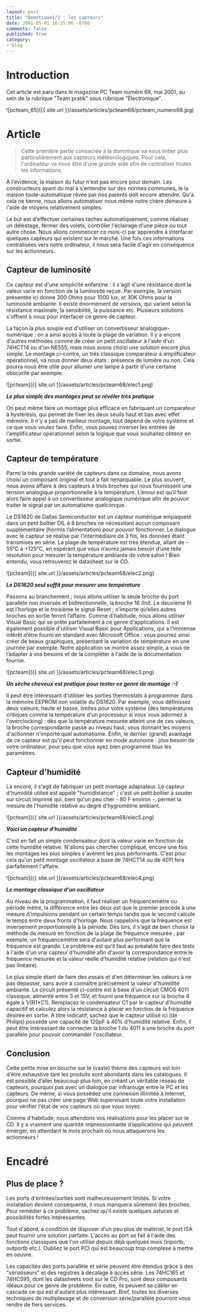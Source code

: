 ```yaml
---
layout: post
title: "Domotique1/2 : les capteurs"
date: 2001-05-01 16:25:06 -0700
comments: false
published: true
category:
- blog
---
```


# Introduction
Cet article est paru dans le magazine PC Team numéro 68, mai 2001, au sein de la rubrique "Team pratik" sous rubrique "Électronique".

![pcteam_65]({{ site.url }}/assets/articles/pcteam68/pcteam_numero68.jpg)

# Article

> Cette première partie consacrée à la domotique va nous initier plus particulièrement aux capteurs météorologiques. Pour cela, l'ordinateur va nous être d'une grande aide afin de centraliser toutes les informations.

À l'évidence, la maison du futur n'est pas encore pour demain. Les constructeurs ayant du mal à s'entendre sur des normes communes, le la maison toute-automatique rêvée par nos parents doit encore attendre. Qu'à cela ne tienne, nous allons automatiser nous même notre chère demeure à l'aide de moyens relativement simples.

Le but est d'effectuer certaines taches automatiquement, comme réaliser un délestage, fermer des volets, contrôler l'éclairage d'une pièce ou tout autre chose. Nous allons commencer ce mois-ci par apprendre à interfacer quelques capteurs qui existent sur le marché. Une fois ces informations centralisées vers notre ordinateur, il nous sera facile d'agir en conséquence sur les actionneurs.

## Capteur de luminosité

Ce capteur est d'une simplicité enfantine : il s'agit d'une résistance dont la valeur varie en fonction de la luminosité reçue. Par exemple, la version présentée ici donne 300 Ohms pour 1000 lux, et 30K Ohms pour la luminosité ambiante. Il existe énormément de versions, qui varient selon la résistance maximale, la sensibilité, la puissance etc. Plusieurs solutions s'offrent à nous pour interfacer ce genre de capteur.

La façon la plus souple est d'utiliser un convertisseur analogique-numérique : on a ainsi accès à toute la plage de variation. Il y a encore d'autres méthodes comme de créer un petit oscillateur à l'aide d'un 74HCT14 ou d'un NE555, mais nous avons choisi une solution encore plus simple. Le montage ci-contre, un très classique comparateur à amplificateur opérationnel, va nous donner deux états : présence de lumière ou non. Cela pourra nous être utile pour allumer une lampe à partir d'une certaine obscurité par exemple.

![pcteam]({{ site.url }}/assets/articles/pcteam68/elec1.png)

**_Le plus simple des montages peut se révéler très pratique_**

On peut même faire un montage plus efficace en fabriquant un comparateur à hystérésis, qui permet de fixer les deux seuils haut et bas avec effet mémoire. Il n'y a pas de meilleur montage, tout dépend de votre système et ce que vous voulez faire. Enfin, vous pouvez inverser les entrées de l'amplificateur opérationnel selon la logique que vous souhaitez obtenir en sortie.

## Capteur de température

Parmi la très grande variété de capteurs dans ce domaine, nous avons choisi un composant original et tout à fait remarquable. Le plus souvent, nous avons affaire à des capteurs à trois broches qui nous fournissent une tension analogique proportionnelle à la température. L’ennui est qu’il faut alors faire appel à un convertisseur analogique numérique afin de pouvoir traiter le signal par un automatisme quelconque.

Le DS1620 de Dallas Semiconductor est un capteur numérique empaqueté dans un petit boîtier DIL à 8 broches ne nécessitant aucun composant supplémentaire (hormis l’alimentation) pour pouvoir fonctionner. Le dialogue avec le capteur se réalise par l’intermédiaire de 3 fils, les données étant transmises en série. La plage de température est très étendue, allant de –55°C à +125°C, en espérant que vous n’aurez jamais besoin d’une telle résolution pour mesurer la température ambiante de votre salon ! Bien entendu, vous retrouverez le datasheet sur le CD.

![pcteam]({{ site.url }}/assets/articles/pcteam68/elec2.png)

**_Le DS1620 seul suffit pour mesurer une température_**

Passons au branchement ; nous allons utiliser la seule broche du port parallèle non inversée et bidirectionnelle, la broche 16 /Init. Le deuxième fil est l’horloge et le troisième le signal Reset ; n’importe qu‘elles autres broches en sortie feront l’affaire. Comme d'habitude, nous allons utiliser Visual Basic qui se prête parfaitement à ce genre d'applications. Il est également possible d'utiliser Visual Basic pour Applications, qui a l’immense intérêt d’être fourni en standard avec Microsoft Office : vous pourrez ainsi créer de beaux graphiques, présentant la variation de température en une journée par exemple. Notre application se montre assez simple, a vous de l’adapter à vos besoins et de la compléter à l'aide de la documentation fournie.

![pcteam]({{ site.url }}/assets/articles/pcteam68/elec3.png)

**_Un sèche cheveux est pratique pour tester ce genre de montage :-)_**

Il peut être intéressant d'utiliser les sorties thermostats à programmer dans la mémoire EEPROM non volatile du DS1620. Par exemple, vous définissez deux valeurs, haute et basse, limites pour votre système (des températures critiques comme la température d'un processeur si vous vous adonnez à l'overclocking) : dès que la température mesurée atteint une de ces valeurs, la broche correspondante passe au niveau haut, vous donnant les moyens d'actionner n'importe quel automatisme. Enfin, le dernier (grand) avantage de ce capteur est qu'il peut fonctionner en mode autonome : plus besoin de votre ordinateur, pour peu que vous ayez bien programmé tous les paramètres.

## Capteur d'humidité

Là encore, il s'agit de fabriquer un petit montage adaptateur. Le capteur d'humidité utilisé est appelé "humidistance" ; c'est un petit boîtier à souder sur circuit imprimé qui, bien qu'un peu cher - 80 F environ -, permet la mesure de l'humidité relative au degré d'hygrométrie ambiant.

![pcteam]({{ site.url }}/assets/articles/pcteam68/elec5.png)

**_Voici un capteur d'humidité_**

C'est en fait un simple condensateur dont la valeur varie en fonction de cette humidité relative. N'allons pas chercher compliqué, encore une fois les montages les plus simples s'avèrent les plus performants. C'est pour cela qu'un petit montage oscillateur à base de 74HCT14 ou de 4011 fera parfaitement l'affaire.

![pcteam]({{ site.url }}/assets/articles/pcteam68/elec4.png)

**_Le montage classique d'un oscillateur_**

Au niveau de la programmation, il faut réaliser un fréquencemètre ou période mètre, la différence entre les deux est que le premier procède à une mesure d'impulsions pendant un certain temps tandis que le second calcule le temps entre deux fronts d'horloge. Nous rappelons que la fréquence est inversement proportionnelle à la période. Dès lors, il s'agit de bien choisir la méthode de mesure en fonction de la plage de fréquence mesurée ; par exemple, un fréquencemètre sera d'autant plus performant que la fréquence est grande. Le problème est qu'il faut au préalable faire des tests à l'aide d'un vrai capteur d'humidité afin d'avoir la correspondance entre le fréquence mesurée et la valeur réelle d'humidité relative (relation qui n'est pas linéaire).

Le plus simple étant de faire des essais et d'en déterminer les valeurs à ne pas dépasser, sans avoir à connaître précisément la valeur d'humidité ambiante. Le circuit présenté ci-contre est à base d'un circuit CMOS 4011 classique, alimenté entre 3 et 15V, et fourni une fréquence sur la broche 4 égale à 1/(R1*C1). Remplacez le condensateur C1 par le capteur d'humidité capacitif et calculez alors la résistance à placer en fonction de la fréquence désirée en sortie. A titre indicatif, sachez que le capteur utilisé ici (de Philips) possède une capacité de 120pF à 40% d'humidité relative. Enfin, il peut être intéressant de connecter la broche 1 du 4011 à une broche du port parallèle pour pouvoir commander l'oscillateur.

## Conclusion

Cette petite mise en bouche sur le (vaste) thème des capteurs est loin d'être exhaustive tant les produits sont abondants dans les catalogues. Il est possible d’aller beaucoup plus loin, en créant un véritable réseau de capteurs, pourquoi pas avec un dialogue par infrarouge entre le PC et les capteurs. De même, si vous possédez une connexion illimitée à Internet, pourquoi ne pas créer une page Web supervisant toute votre installation pour vérifier l'état de vos capteurs où que vous soyez.

Comme d'habitude, nous attendons vos réalisations pour les placer sur le CD. Il y a vraiment une quantité impressionnante d’applications qui peuvent émerger, en attendant le mois prochain où nous attaquerons les actionneurs !

# Encadré

## Plus de place ?

Les ports d'entrées/sorties sont malheureusement limités. Si votre installation devient conséquente, il vous manquera sûrement des broches. Pour remédier à ce problème, sachez qu'il existe quelques astuces et possibilités fortes intéressantes.

Tout d'abord, à condition de disposer d'un peu plus de matériel, le port ISA peut fournir une solution parfaite. L'accès au port se fait à l'aide des fonctions classiques que l'on utilise depuis déjà quelques mois (inportb, outportb etc.). Oubliez le port PCI qui est beaucoup trop complexe à mettre en oeuvre.

Les capacités des ports parallèle et série peuvent être étendus grâce à des "sérialiseurs" et des registres à décalage à accès série. Les 74HC165 et 74HC595, dont les datasheets sont sur le CD Pro, sont deux composants idéaux pour ce genre de problème. En outre, ils peuvent se câbler en cascade ce qui est d'autant plus intéressant. Bref, toutes les diverses techniques de multiplexage et de conversion série/parallèle pourront vous rendre de fiers services.
